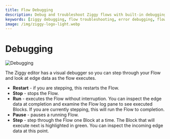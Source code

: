 ```yaml
---
title: Flow Debugging
description: Debug and troubleshoot Ziggy flows with built-in debugging tools. Learn to identify issues, inspect data, and resolve flow execution problems.
keywords: [ziggy debugging, flow troubleshooting, error debugging, flow inspection, data debugging]
image: /img/ziggy-logo-light.webp
---
```


# Debugging

![Debugging](/img/flows/debugging/debugging-nw-to-hs.png)

The Ziggy editor has a visual debugger so you can step through your Flow and look at edge data as the flow executes.

- **Restart** - if you are stepping, this restarts the Flow.
- **Stop** - stops the Flow.
- **Run** - executes the Flow without interruption. You can inspect the edge data at completion and examine the Flow log pane to see executed Blocks. If you are currently stepping, this will run the Flow to completion.
- **Pause** - pauses a running Flow.
- **Step** - step through the Flow one Block at a time. The Block that will execute next is highlighted in green. You can inspect the incoming edge data at this point.

